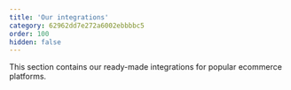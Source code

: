 ```yaml
---
title: 'Our integrations'
category: 62962dd7e272a6002ebbbbc5
order: 100
hidden: false
---
```

This section contains our ready-made integrations for popular ecommerce platforms.